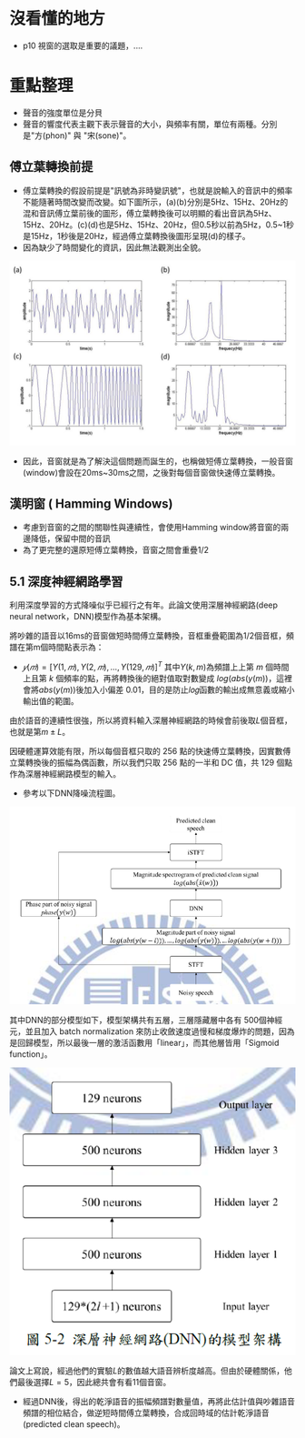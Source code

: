 # 沒看懂的地方
* p10 視窗的選取是重要的議題，....
# 重點整理
* 聲音的強度單位是分貝
* 聲音的響度代表主觀下表示聲音的大小，與頻率有關，單位有兩種。分別是"方(phon)" 與 "宋(sone)"。

## 傅立葉轉換前提
* 傅立葉轉換的假設前提是"訊號為非時變訊號"，也就是說輸入的音訊中的頻率不能隨著時間改變而改變。如下圖所示，(a)(b)分別是5Hz、15Hz、20Hz的混和音訊傅立葉前後的圖形，傅立葉轉換後可以明顯的看出音訊為5Hz、15Hz、20Hz。(c)(d)也是5Hz、15Hz、20Hz，但0.5秒以前為5Hz，0.5~1秒是15Hz，1秒後是20Hz，經過傅立葉轉換後圖形呈現(d)的樣子。
* 因為缺少了時間變化的資訊，因此無法觀測出全貌。
<p align='center'>
<img src='media\FT.png'>
</p>

* 因此，音窗就是為了解決這個問題而誕生的，也稱做短傅立葉轉換，一般音窗(window)會設在20ms~30ms之間，之後對每個音窗做快速傅立葉轉換。

## 漢明窗 ( Hamming Windows)
* 考慮到音窗的之間的關聯性與連續性，會使用Hamming window將音窗的兩邊降低，保留中間的音訊
* 為了更完整的還原短傅立葉轉換，音窗之間會重疊1/2

## 5.1 深度神經網路學習
利用深度學習的方式降噪似乎已經行之有年。此論文使用深層神經網路(deep neural network，DNN)模型作為基本架構。

將吵雜的語音以16ms的音窗做短時間傅立葉轉換，音框重疊範圍為1/2個音框，頻譜在第m個時間點表示為：
* $𝑦(𝑚)=[Y(1,𝑚),Y(2, 𝑚),…,Y(129,𝑚)]^T$
其中$Y(k,m)$為頻譜上上第 $m$ 個時間上且第 $k$ 個頻率的點，再將轉換後的絕對值取對數變成 $log(abs(y(m))$，這裡會將$abs(y(m))$後加入小偏差 0.01，目的是防止𝑙𝑜𝑔函數的輸出成無意義或縮小輸出值的範圍。

由於語音的連續性很強，所以將資料輸入深層神經網路的時候會前後取$L$個音框，也就是第$m\pm L$。

因硬體運算效能有限，所以每個音框只取的 256 點的快速傅立葉轉換，因實數傅立葉轉換後的振幅為偶函數，所以我們只取 256 點的一半和 DC 值，共 129 個點作為深層神經網路模型的輸入。

* 參考以下DNN降噪流程圖。
<p align='center'>
<img src='media\DNN流程圖.png'>
</p>

其中DNN的部分模型如下，模型架構共有五層，三層隱藏層中各有 500個神經元，並且加入 batch normalization 來防止收斂速度過慢和梯度爆炸的問題，因為是回歸模型，所以最後一層的激活函數用「linear」，而其他層皆用「Sigmoid function」。

<p align='center'>
<img src='media\DNN模型架構.png'>
</p>

論文上寫說，經過他們的實驗$L$的數值越大語音辨析度越高。但由於硬體關係，他們最後選擇$L=5$，因此總共會有看11個音窗。

* 經過DNN後，得出的乾淨語音的振幅頻譜對數量值，再將此估計值與吵雜語音頻譜的相位結合，做逆短時間傅立葉轉換，合成回時域的估計乾淨語音(predicted clean speech)。